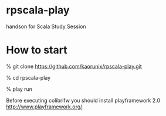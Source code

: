 rpscala-play
=========

handson for Scala Study Session

How to start
============

% git clone https://github.com/kaorunix/rpscala-play.git

% cd rpscala-play

% play run

Before executing colibrifw you should install playframework 2.0
http://www.playframework.org/